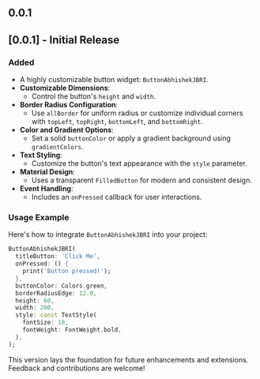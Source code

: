 ## 0.0.1

## [0.0.1] - Initial Release

### Added
- A highly customizable button widget: `ButtonAbhishekJBRI`.
- **Customizable Dimensions**:
    - Control the button's `height` and `width`.
- **Border Radius Configuration**:
    - Use `allBorder` for uniform radius or customize individual corners with `topLeft`, `topRight`, `bottomLeft`, and `bottomRight`.
- **Color and Gradient Options**:
    - Set a solid `buttonColor` or apply a gradient background using `gradientColors`.
- **Text Styling**:
    - Customize the button's text appearance with the `style` parameter.
- **Material Design**:
    - Uses a transparent `FilledButton` for modern and consistent design.
- **Event Handling**:
    - Includes an `onPressed` callback for user interactions.

### Usage Example
Here's how to integrate `ButtonAbhishekJBRI` into your project:

```dart
ButtonAbhishekJBRI(
  titleButton: 'Click Me',
  onPressed: () {
    print('Button pressed!');
  },
  buttonColor: Colors.green,
  borderRadiusEdge: 12.0,
  height: 60,
  width: 200,
  style: const TextStyle(
    fontSize: 18,
    fontWeight: FontWeight.bold,
  ),
);
```

This version lays the foundation for future enhancements and extensions. Feedback and contributions are welcome!
```
